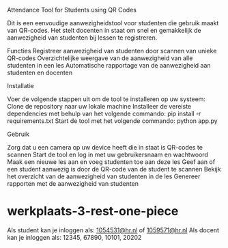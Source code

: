 Attendance Tool for Students using QR Codes

Dit is een eenvoudige aanwezigheidstool voor studenten die gebruik maakt van QR-codes. Het stelt docenten in staat om snel en gemakkelijk de aanwezigheid van studenten bij lessen te registreren.

Functies
Registreer aanwezigheid van studenten door scannen van unieke QR-codes
Overzichtelijke weergave van de aanwezigheid van alle studenten in een les
Automatische rapportage van de aanwezigheid aan studenten en docenten

Installatie

Voer de volgende stappen uit om de tool te installeren op uw systeem:
Clone de repository naar uw lokale machine
Installeer de vereiste dependencies met behulp van het volgende commando: pip install -r requirements.txt
Start de tool met het volgende commando: python app.py

Gebruik

Zorg dat u een camera op uw device heeft die in staat is QR-codes te scannen
Start de tool en log in met uw gebruikersnaam en wachtwoord
Maak een nieuwe les aan en voeg studenten toe aan deze les
Geef aan of een student aanwezig is door de QR-code van de student te scannen
Bekijk het overzicht van de aanwezigheid van studenten in de les
Genereer rapporten met de aanwezigheid van studenten


# werkplaats-3-rest-one-piece
Als student kan je inloggen als: 1054531@hr.nl of 1059571@hr.nl
Als docent kan je inloggen als: 12345, 67890, 10101, 20202
